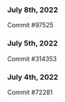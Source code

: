### July 8th, 2022

Commit #97525

### July 5th, 2022

Commit #314353


### July 4th, 2022

Commit #72281
